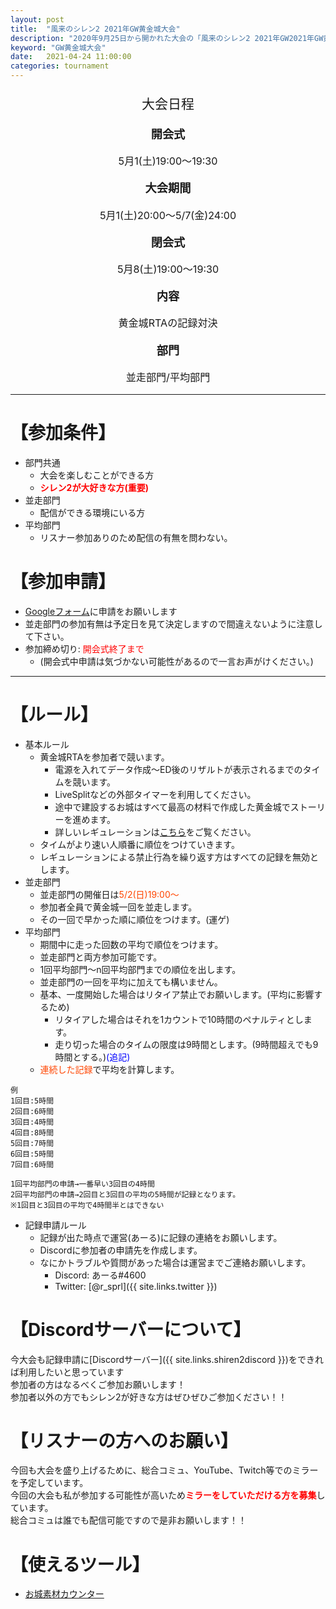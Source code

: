 ```yaml
---
layout: post
title:  "風来のシレン2 2021年GW黄金城大会"
description: "2020年9月25日から開かれた大会の「風来のシレン2 2021年GW2021年GW黄金城大会」の概要です"
keyword: "GW黄金城大会"
date:   2021-04-24 11:00:00
categories: tournament
---
```


<div class="schedule">
    <p class="top">大会日程</p>
    <p class="things">開会式</p>
    <p class="contents">5月1(土)19:00～19:30</p>
    <p class="things">大会期間</p>
    <p class="contents">5月1(土)20:00～5/7(金)24:00</p>
    <p class="things">閉会式</p>
    <p class="contents">5月8(土)19:00～19:30</p>
    <p class="things">内容</p>
    <p class="contents">黄金城RTAの記録対決</p>
    <p class="things">部門</p>
    <p class="contents">並走部門/平均部門</p>
</div>

---

# 【参加条件】
- 部門共通
  - 大会を楽しむことができる方
  - **<font color="red">シレン2が大好きな方(重要)</font>**
- 並走部門
  - 配信ができる環境にいる方
- 平均部門
  - リスナー参加ありのため配信の有無を問わない。

# 【参加申請】

- [Googleフォーム](https://forms.gle/dvqU5N9fNFMwFL1k7)に申請をお願いします
- 並走部門の参加有無は予定日を見て決定しますので間違えないように注意して下さい。
- 参加締め切り: <font color="red">開会式終了まで</font>
  - (開会式中申請は気づかない可能性があるので一言お声がけください。)

---

# 【ルール】

- 基本ルール
  - 黄金城RTAを参加者で競います。
    - 電源を入れてデータ作成～ED後のリザルトが表示されるまでのタイムを競います。
    - LiveSplitなどの外部タイマーを利用してください。
    - 途中で建設するお城はすべて最高の材料で作成した黄金城でストーリーを進めます。
    - 詳しいレギュレーションは[こちら](/ta/2021/04/24/ta-regulation#黄金城rta)をご覧ください。
  - タイムがより速い人順番に順位をつけていきます。
  - レギュレーションによる禁止行為を繰り返す方はすべての記録を無効とします。
- 並走部門
  - 並走部門の開催日は<font color="OrangeRed">5/2(日)19:00～</font>
  - 参加者全員で黄金城一回を並走します。
  - その一回で早かった順に順位をつけます。(運ゲ)
- 平均部門
  - 期間中に走った回数の平均で順位をつけます。
  - 並走部門と両方参加可能です。
  - 1回平均部門～n回平均部門までの順位を出します。
  - 並走部門の一回を平均に加えても構いません。
  - 基本、一度開始した場合はリタイア禁止でお願いします。(平均に影響するため)
    - リタイアした場合はそれを1カウントで10時間のペナルティとします。
    - 走り切った場合のタイムの限度は9時間とします。(9時間超えでも9時間とする。)<font color="blue">(追記)</font>
  - <span style="color:OrangeRed;">連続した記録</span>で平均を計算します。

```
例
1回目:5時間
2回目:6時間
3回目:4時間
4回目:8時間
5回目:7時間
6回目:5時間
7回目:6時間

1回平均部門の申請→一番早い3回目の4時間
2回平均部門の申請→2回目と3回目の平均の5時間が記録となります。
※1回目と3回目の平均で4時間半とはできない
```

- 記録申請ルール
  - 記録が出た時点で運営(あーる)に記録の連絡をお願いします。
  - Discordに参加者の申請先を作成します。
  - なにかトラブルや質問があった場合は運営までご連絡お願いします。
    - Discord: あーる#4600
    - Twitter: [@r_sprl]({{ site.links.twitter }})

# 【Discordサーバーについて】

今大会も記録申請に[Discordサーバー]({{ site.links.shiren2discord }})をできれば利用したいと思っています  
参加者の方はなるべくご参加お願いします！  
参加者以外の方でもシレン2が好きな方はぜひぜひご参加ください！！

# 【リスナーの方へのお願い】
今回も大会を盛り上げるために、総合コミュ、YouTube、Twitch等でのミラーを予定しています。  
今回の大会も私が参加する可能性が高いため<span style="color:red;">**ミラーをしていただける方を募集**</span>しています。  
総合コミュは誰でも配信可能ですので是非お願いします！！

# 【使えるツール】
- [お城素材カウンター](https://shiren2.herokuapp.com/tool/counter)

<style>
    .schedule {
        text-align: center;
    }

    .top{
        font-size: 150%;
    }

    .things {
        font-size: 130%;
        font-weight:bold;
    }

    .contents {
        font-size: 115%;
    }
</style>

